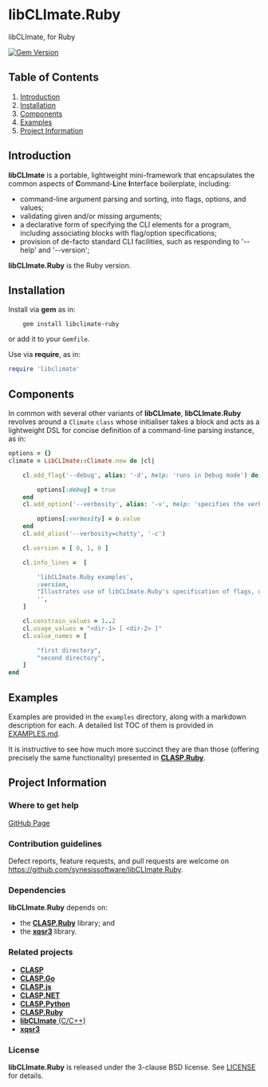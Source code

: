 # libCLImate.Ruby
libCLImate, for Ruby

[![Gem Version](https://badge.fury.io/rb/libclimate-ruby.svg)](https://badge.fury.io/rb/libclimate-ruby)

## Table of Contents

1. [Introduction](#introduction)
2. [Installation](#installation)
3. [Components](#components)
4. [Examples](#examples)
5. [Project Information](#project-information)

## Introduction

**libCLImate** is a portable, lightweight mini-framework that encapsulates the common aspects of **C**ommand-**L**ine **I**nterface boilerplate, including:

- command-line argument parsing and sorting, into flags, options, and values;
- validating given and/or missing arguments;
- a declarative form of specifying the CLI elements for a program, including associating blocks with flag/option specifications;
- provision of de-facto standard CLI facilities, such as responding to '--help' and '--version';

**libCLImate.Ruby** is the Ruby version.

## Installation

Install via **gem** as in:

```
	gem install libclimate-ruby
```

or add it to your `Gemfile`.

Use via **require**, as in:

```Ruby
require 'libclimate'
```

## Components

In common with several other variants of **libCLImate**, **libCLImate.Ruby** revolves around a ``Climate`` ``class`` whose initialiser takes a block and acts as a lightweight DSL for concise definition of a command-line parsing instance, as in:

```Ruby
options = {}
climate = LibCLImate::Climate.new do |cl|

	cl.add_flag('--debug', alias: '-d', help: 'runs in Debug mode') do

		options[:debug] = true
	end
	cl.add_option('--verbosity', alias: '-v', help: 'specifies the verbosity', values: [ 'terse', 'quiet', 'silent', 'chatty' ]) do |o, sp|

		options[:verbosity] = o.value
	end
	cl.add_alias('--verbosity=chatty', '-c')

	cl.version = [ 0, 1, 0 ]

	cl.info_lines =  [

		'libCLImate.Ruby examples',
		:version,
		"Illustrates use of libCLImate.Ruby's specification of flags, options, and specifications",
		'',
	]

	cl.constrain_values = 1..2
	cl.usage_values = "<dir-1> [ <dir-2> ]"
	cl.value_names = [

		"first directory",
		"second directory",
	]
end
```

## Examples

Examples are provided in the ```examples``` directory, along with a markdown description for each. A detailed list TOC of them is provided in [EXAMPLES.md](./EXAMPLES.md).

It is instructive to see how much more succinct they are than those (offering precisely the same functionality) presented in [**CLASP.Ruby**](https://github.com/synesissoftware/CLASP.Ruby).

## Project Information

### Where to get help

[GitHub Page](https://github.com/synesissoftware/libCLImate.Ruby "GitHub Page")

### Contribution guidelines

Defect reports, feature requests, and pull requests are welcome on https://github.com/synesissoftware/libCLImate.Ruby.

### Dependencies

**libCLImate.Ruby** depends on:

* the [**CLASP.Ruby**](https://github.com/synesissoftware/CLASP.Ruby) library; and
* the [**xqsr3**](https://github.com/synesissoftware/xqsr3) library.

### Related projects

* [**CLASP**](https://github.com/synesissoftware/CLASP/)
* [**CLASP.Go**](https://github.com/synesissoftware/CLASP.Go/)
* [**CLASP.js**](https://github.com/synesissoftware/CLASP.js/)
* [**CLASP.NET**](https://github.com/synesissoftware/CLASP.NET/)
* [**CLASP.Python**](https://github.com/synesissoftware/CLASP.Python/)
* [**CLASP.Ruby**](https://github.com/synesissoftware/CLASP.Ruby/)
* [**libCLImate** (C/C++)](https://github.com/synesissoftware/libCLImate)
* [**xqsr3**](https://github.com/synesissoftware.com/libCLImate.Ruby-xml/)

### License

**libCLImate.Ruby** is released under the 3-clause BSD license. See [LICENSE](./LICENSE) for details.

